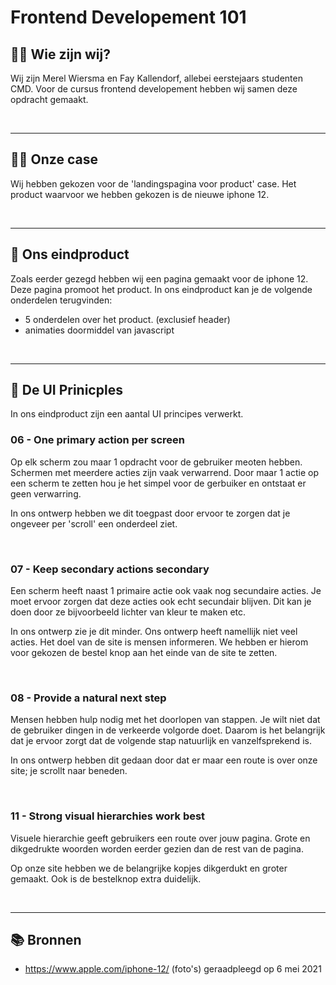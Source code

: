 # Frontend Developement 101

## :raising_hand_woman: Wie zijn wij?

Wij zijn Merel Wiersma en Fay Kallendorf, allebei eerstejaars studenten CMD. Voor de cursus frontend developement hebben wij samen deze opdracht gemaakt.

</br>

---

## :woman_technologist: Onze case

Wij hebben gekozen voor de 'landingspagina voor product' case. Het product waarvoor we hebben gekozen is de nieuwe iphone 12.

</br>

---

## :iphone: Ons eindproduct

Zoals eerder gezegd hebben wij een pagina gemaakt voor de iphone 12. Deze pagina promoot het product. In ons eindproduct kan je de volgende onderdelen terugvinden:
- 5 onderdelen over het product. (exclusief header)
- animaties doormiddel van javascript

</br>

---

## :memo: De UI Prinicples

In ons eindproduct zijn een aantal UI principes verwerkt.

### 06 - One primary action per screen

Op elk scherm zou maar 1 opdracht voor de gebruiker meoten hebben. Schermen met meerdere acties zijn vaak verwarrend. Door maar 1 actie op een scherm te zetten hou je het simpel voor de gerbuiker en ontstaat er geen verwarring.

In ons ontwerp hebben we dit toegpast door ervoor te zorgen dat je ongeveer per 'scroll' een onderdeel ziet.



</br>

### 07 - Keep secondary actions secondary

Een scherm heeft naast 1 primaire actie ook vaak nog secundaire acties. Je moet ervoor zorgen dat deze acties ook echt secundair blijven. Dit kan je doen door ze bijvoorbeeld lichter van kleur te maken etc.

In ons ontwerp zie je dit minder. Ons ontwerp heeft namellijk niet veel acties. Het doel van de site is mensen informeren. We hebben er hierom voor gekozen de bestel knop aan het einde van de site te zetten.

</br>

### 08 - Provide a natural next step

Mensen hebben hulp nodig met het doorlopen van stappen. Je wilt niet dat de gebruiker dingen in de verkeerde volgorde doet. Daarom is het belangrijk dat je ervoor zorgt dat de volgende stap natuurlijk en vanzelfsprekend is.

In ons ontwerp hebben dit gedaan door dat er maar een route is over onze site; je scrollt naar beneden.

</br>

### 11 - Strong visual hierarchies work best

Visuele hierarchie geeft gebruikers een route over jouw pagina. Grote en dikgedrukte woorden worden eerder gezien dan de rest van de pagina.

Op onze site hebben we de belangrijke kopjes dikgerdukt en groter gemaakt. Ook is de bestelknop extra duidelijk.

</br>

---

## :books: Bronnen

- https://www.apple.com/iphone-12/ (foto's) geraadpleegd op 6 mei 2021 